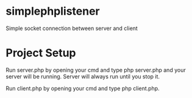 # simplephplistener
  Simple socket connection between server and client

# Project Setup

  Run server.php by opening your cmd and type php server.php and your server will be running. Server will always run 
  until you stop it.

  Run client.php by opening your cmd and type php client.php.


